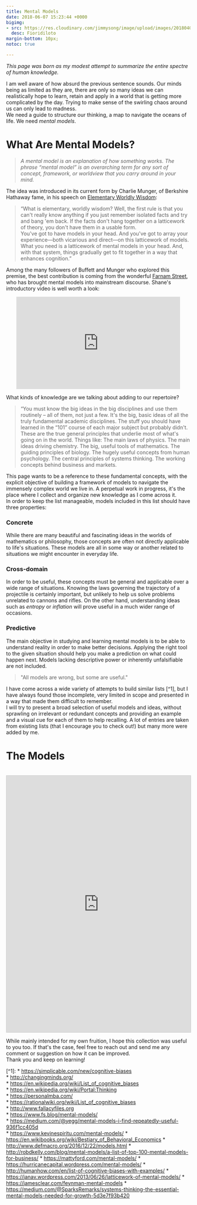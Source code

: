 ```yaml
---
title: Mental Models
date: 2018-06-07 15:23:44 +0000
bigimg:
- src: https://res.cloudinary.com/jimmysong/image/upload/images/2018040501.jpg
  desc: Fioridiloto
margin-bottom: 10px;
notoc: true

---
```

_This page was born as my modest attempt to summarize the entire spectre of human knowledge._

I am well aware of how absurd the previous sentence sounds. Our minds being as limited as they are, there are only so many ideas we can realistically  hope to learn, retain and apply in a world that is getting more complicated by the day. Trying to make sense of the swirling chaos around us can only lead to madness.  
We need a guide to structure our thinking, a map to navigate the oceans of life. We need _mental models_.

# **What Are Mental Models?**

> _A mental model is an explanation of how something works. The phrase “mental model” is an overarching term for any sort of concept, framework, or worldview that you carry around in your mind._

The idea was introduced in its current form by Charlie Munger, of Berkshire Hathaway fame, in his speech on [Elementary Worldly Wisdom](https://old.ycombinator.com/munger.html):

> “What is elementary, worldly wisdom? Well, the first rule is that you can't really know anything if you just remember isolated facts and try and bang 'em back. If the facts don't hang together on a latticework of theory, you don't have them in a usable form.  
> You've got to have models in your head. And you've got to array your experience—both vicarious and direct—on this latticework of models. What you need is a latticework of mental models in your head. And, with that system, things gradually get to fit together in a way that enhances cognition.”

Among the many followers of Buffett and Munger who explored this premise, the best contribution is coming from the wonderful [Farnam Street](https://www.fs.blog/), who has brought mental models into mainstream discourse. Shane's introductory video is well worth a look:

<div style="text-align: center"><iframe src="https://player.vimeo.com/video/177585900" width="448" height="252" frameborder="0" webkitallowfullscreen mozallowfullscreen allowfullscreen></iframe></div>

What kinds of knowledge are we talking about adding to our repertoire?

> “You must know the big ideas in the big disciplines and use them routinely – all of them, not just a few.
> It's the big, basic ideas of all the truly fundamental academic disciplines. The stuff you should have learned in the “101” course of each major subject but probably didn't.  
> These are the true general principles that underlie most of what's going on in the world. Things like: The main laws of physics. The main ideas driving chemistry. The big, useful tools of mathematics. The guiding principles of biology. The hugely useful concepts from human psychology. The central principles of systems thinking. The working concepts behind business and markets.

This page wants to be a reference to these fundamental concepts, with the explicit objective of building a framework of models to navigate the immensely complex world we live in. A perpetual work in progress, it's  the place where I collect and organize new knowledge as I come across it.  
In order to keep the list manageable, models included in this list should have three properties:

### Concrete

While there are many beautiful and fascinating ideas in the worlds of mathematics or philosophy, those concepts are often not directly applicable to life's situations. These models are all in some way or another related to situations we might encounter in everyday life.

### Cross-domain

In order to be useful, these concepts must be general and applicable over a wide range of situations. Knowing the laws governing the trajectory of a projectile is certainly important, but unlikely to help us solve problems unrelated to cannons and rifles. On the other hand, understanding ideas such as _entropy_ or _inflation_ will prove useful in a much wider range of occasions.

### Predictive

The main objective in studying and learning mental models is to be able to understand reality in order to make better decisions. Applying the right tool to the given situation should help you make a prediction on what could happen next. Models lacking descriptive power or inherently unfalsifiable are not included.

> "All models are wrong, but some are useful."

I have come across a wide variety of attempts to build similar lists \[^1\], but I have always found those incomplete, very limited in scope and presented in a way that made them difficult to remember.  
I will try to present a broad selection of useful models and ideas, without sprawling on irrelevant or redundant concepts and providing an example and a visual cue for each of them to help recalling. A lot of entries are taken from existing lists (that I encourage you to check out!) but many more were added by me.

# The Models

</br>
<iframe class="airtable-embed" src="https://airtable.com/embed/shrh38l4EfHom0bnH?backgroundColor=blue&viewControls=on" frameborder="0" onmousewheel="" width="100%" height="700" style="background: transparent; border: 1px solid #ccc;"></iframe>

While mainly intended for my own fruition, I hope this collection was useful to you too. If that's the case, feel free to reach out and send me any comment or suggestion on how it can be improved.  
Thank you and keep on learning!


\[^1\]: 	* https://simplicable.com/new/cognitive-biases  
\* http://changingminds.org/  
\* https://en.wikipedia.org/wiki/List_of_cognitive_biases  
\* https://en.wikipedia.org/wiki/Portal:Thinking  
\* https://personalmba.com/  
\* https://rationalwiki.org/wiki/List_of_cognitive_biases  
\* http://www.fallacyfiles.org  
\* https://www.fs.blog/mental-models/  
\* https://medium.com/@yegg/mental-models-i-find-repeatedly-useful-936f1cc405d  
\* https://www.kevinespiritu.com/mental-models/
\* https://en.wikibooks.org/wiki/Bestiary_of_Behavioral_Economics
\* http://www.defmacro.org/2016/12/22/models.html
\* http://robdkelly.com/blog/mental-models/a-list-of-top-100-mental-models-for-business/
\* https://mattyford.com/mental-models/
\* https://hurricanecapital.wordpress.com/mental-models/
\* http://humanhow.com/en/list-of-cognitive-biases-with-examples/
\* https://janav.wordpress.com/2013/06/26/latticework-of-mental-models/
\* https://jamesclear.com/feynman-mental-models
\* https://medium.com/@SparksRemarks/systems-thinking-the-essential-mental-models-needed-for-growth-5d3e7f93b420